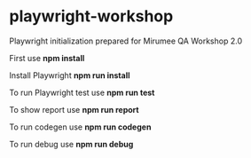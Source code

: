 # playwright-workshop
Playwright initialization prepared for Mirumee QA Workshop 2.0

First use **npm install**

Install Playwright **npm run install**

To run Playwright test use **npm run test**

To show report use **npm run report**

To run codegen use **npm run codegen**

To run debug use **npm run debug**
